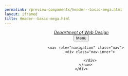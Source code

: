 ```yaml
--- 
permalink: /preview-components/header--basic-mega.html
layout: iframed 
title: Header--basic-mega.html
---
```

<header class="header header-basic header-basic-megamenu" role="banner">
    <div class="nav-container">
        <div class="navbar">
            <div class="logo" id="basic-mega-logo">
                <em class="logo-text">
      <a href="/"
        title="Home"
        aria-label="Home">
        Department of Web Design
      </a>
    </em>
            </div>
            <button class="menu-btn">Menu</button>
        </div>

        <nav role="navigation" class="nav">
            <div class="nav-inner">

            </div>
        </nav>
    </div>
</header>
<div class="overlay"></div>
